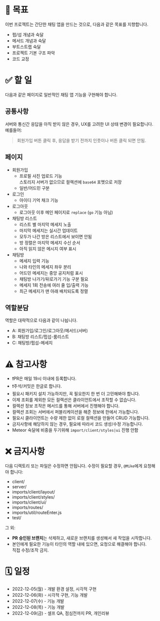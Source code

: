 # 📌 목표

이번 프로젝트는 간단한 채팅 앱을 만드는 것으로,
다음과 같은 목표를 지향합니다.

- 펍/섭 개념과 숙달
- 메서드 개념과 숙달
- 부트스트랩 숙달
- 프로젝트 기본 구조 파악
- 코드 교정

# ✅ 할 일

다음과 같은 페이지로 일반적인 채팅 앱 기능을 구현해야 합니다.

## 공통사항

서버와 통신간 응답을 아직 받지 않은 경우, UX를 고려한 UI 상태 변경이 필요합니다.
예를들어:

> 회원가입 버튼 클릭 후, 응답을 받기 전까지 인풋이나 버튼 클릭 되면 안됨. 

## 페이지

- 회원가입
  - 프로필 사진 업로드 기능<br>
    스토리지 서버가 없으므로 컬렉션에 `base64` 포멧으로 저장
  - 일반/어드민 구분
- 로그인
  - 아이디 기억 채크 기능
- 로그아웃
  - 로그아웃 이후 메인 페이지로 `replace` (`go` 기능 아님)
- 채팅방 리스트
  - 리스트 별 마지막 메세지 노출
  - 마지막 메세지는 실시간 업데이트
  - 모두가 나간 방은 리스트에서 보이면 안됨
  - 방 정렬은 마지막 메세지 수신 순서
  - 아직 읽지 않은 메시지 여부 표시
- 채팅방
  - 메세지 입력 기능
  - 나와 타인의 메세지 좌우 분리
  - 어드민 메세지는 중앙 공지처럼 표시
  - 채팅방 나가기/뒤로가기 기능 구분 필요
  - 메세지 1회 전송에 여러 줄 입/출력 가능
  - 최근 메세지가 맨 아래 배치되도록 정렬

## 역할분담

역할은 대략적으로 다음과 같이 나뉩니다.

- A: 회원가입/로그인/로그아웃/메서드(서버)
- B: 채팅방 리스트/펍섭-룸리스트
- C: 채팅방/펍섭-메세지

# ⚠️ 참고사항

- ❗️PR은 매일 19시 이내에 등록합니다.
- ❗️주석/커밋은 한글로 합니다.
- 필요시 패키지 설치 가능하지만, 꼭 필요한지 한 번 더 고민해봐야 합니다.
- 이제 조회를 제외한 모든 컬렉션은 클라이언트에서 조작할 수 없습니다.
- 컬렉션 정보 조작은 메서드를 통해 서버에서 진행해야 합니다.
- 컬렉션 조회는 서버에서 퍼블리케이션을 해준 정보에 한에서 가능합니다.
- 필요시 클라이언트는 수량 제한 없이 로컬 컬렉션을 만들어 CRUD 가능합니다.
- 금지사항에 해당하지 않는 경우, 필요에 따라서 코드 생성/수정 가능합니다.
- Meteor 숙달에 비중을 두기위해 `import/client/styles|ui` 진행 안함

# ❌ 금지사항

다음 디렉토리 또는 파일은 수정하면 안됩니다.
수정이 필요할 경우, `@Mike`에게 요청해야 합니다:

- client/
- server/
- imports/client/layout/
- imports/client/styles/
- imports/client/ui/
- imports/routes/
- imports/util/routeEnter.js
- test/

그 외:
- **PR 승인된 브랜치**는 삭제하고, 새로운 브랜치를 생성해서 새 작업을 시작합니다.
- 본인에게 필요한 기능이 타인의 역할 내에 있으면, 요청으로 해결해야 합니다.<br>
  직접 수정/조작 금지.

# 🗓️ 일정

- 2022-12-05(월) - 개발 환경 설정, 시각적 구현
- 2022-12-06(화) - 시각적 구현, 기능 개발
- 2022-12-07(수) - 기능 개발
- 2022-12-08(목) - 기능 개발
- 2022-12-09(금) - 셀프 QA, 점심전까지 PR, 개인리뷰

